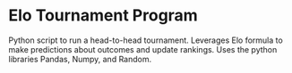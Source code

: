 # Elo Tournament Program
Python script to run a head-to-head tournament. Leverages Elo formula to make predictions about outcomes and update rankings. Uses the python libraries Pandas, Numpy, and Random.

